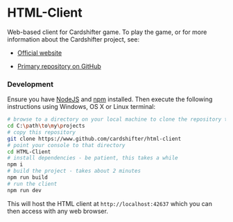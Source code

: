 # HTML-Client

Web-based client for Cardshifter game. To play the game, or for more information about the Cardshifter project, see:

- [Official website](http://cardshifter.zomis.net/)

- [Primary repository on GitHub](https://github.com/Cardshifter/Cardshifter)

### Development
Ensure you have [NodeJS](https://nodejs.org/) and [npm](https://www.npmjs.com/) installed. Then execute the following instructions using Windows, OS X  or Linux terminal:

```bash
# browse to a directory on your local machine to clone the repository to
cd C:\path\to\my\projects
# copy this repository
git clone https://www.github.com/cardshifter/html-client
# point your console to that directory
cd HTML-Client
# install dependencies - be patient, this takes a while
npm i
# build the project - takes about 2 minutes
npm run build
# run the client
npm run dev
```

This will host the HTML client at `http://localhost:42637` which you can then access with any web browser.
